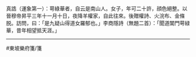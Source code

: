 真誥（運象第一）：萼綠華者，自云是南山人。女子，年可二十許，顔色絕整。以晉穆帝昇平三年十一月十日，夜降羊權家，自此往來。後贈權詩、火浣布、金條脱。訪問，曰：「是九疑山得道女羅郁也。」李商隱詩（無題二首）：「聞道閶門萼緑華，昔年相望抵天涯。」

---
#東坡樂府箋/箋